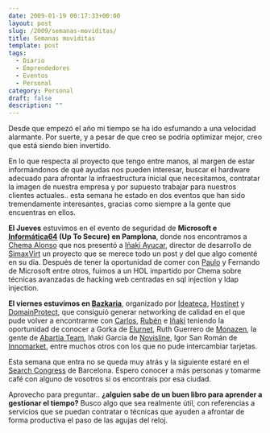 ```yaml
---
date: 2009-01-19 00:17:33+00:00
layout: post
slug: /2009/semanas-moviditas/
title: Semanas moviditas
template: post
tags:
  - Diario
  - Emprendedores
  - Eventos
  - Personal
category: Personal
draft: false
description: ""
---
```


Desde que empezó el año mi tiempo se ha ido esfumando a una velocidad alarmante. Por suerte, y a pesar de que creo se podría optimizar mejor, creo que está siendo bien invertido.

En lo que respecta al proyecto que tengo entre manos, al margen de estar informándonos de qué ayudas nos pueden interesar, buscar el hardware adecuado para afrontar la infraestructura inicial que necesitamos, contratar la imagen de nuestra empresa y por supuesto trabajar para nuestros clientes actuales.. esta semana he estado en dos eventos que han sido tremendamente interesantes, gracias como siempre a la gente que encuentras en ellos.

**El Jueves** estuvimos en el evento de seguridad de **Microsoft e [Informática64](http://www.informatica64.com/) (Up To Secure) en Pamplona**, donde nos encontramos a [Chema Alonso](http://elladodelmal.blogspot.com/) que nos presentó a [Iñaki Ayucar](http://graphicdna.blogspot.com/), director de desarrollo de [SimaxVirt](http://www.simaxvirt.com/) un proyecto que se merece todo un post y del que algo comenté en su día. Después de tener la oportunidad de comer con [Paulo](http://blogs.technet.com/pdias/) y Fernando de Microsoft entre otros, fuimos a un HOL impartido por Chema sobre técnicas avanzadas de hacking web centradas en sql injection y ldap injection.

**El viernes estuvimos en [Bazkaria](http://bazkaria.com)**, organizado por [Ideateca](http://ideateca.com), [Hostinet](http://hostinet.com) y [DomainProtect](http://DomainProtect.com), que consiguió generar networking de calidad en el que pude volver a encontrarme con [Carlos](http://blog.txarly.com), [Rubén](http://www.factorianorte.com/) e [Iñaki](http://www.the-evangelist.info) teniendo la oportunidad de conocer a Gorka de [Elurnet](http://www.elurnet.net/), Ruth Guerrero de [Monazen](http://www.monazen.com), la gente de [Abartia Team](http://www.abartiateam.com/), Iñaki García de [Novisline](http://www.novisline.com/), Igor San Román de [Innomarket](http://www.innomarket.com.es/), entre muchos otros con los que no pude intercambiar tarjetas.

Esta semana que entra no se queda muy atrás y la siguiente estaré en el [Search Congress](http://www.search-congress.com/) de Barcelona. Espero conocer a más personas y tomarme café con alguno de vosotros si os encontrais por esa ciudad.

Aprovecho para preguntar.. **¿alguien sabe de un buen libro para aprender a gestionar el tiempo?** Busco algo que sea realmente útil, con referencias a servicios que se puedan contratar o técnicas que ayuden a afrontar de forma productiva el paso de las agujas del reloj.
